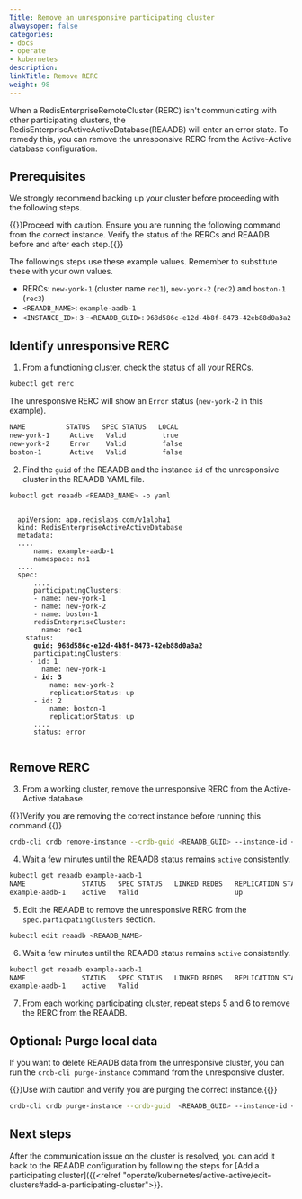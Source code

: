 ```yaml
---
Title: Remove an unresponsive participating cluster
alwaysopen: false
categories:
- docs
- operate
- kubernetes
description: 
linkTitle: Remove RERC
weight: 98
---
```

  
When a RedisEnterpriseRemoteCluster (RERC) isn't communicating with other participating clusters, the RedisEnterpriseActiveActiveDatabase(REAADB) will enter an error state. To remedy this, you can remove the unresponsive RERC from the Active-Active database configuration.

## Prerequisites

We strongly recommend backing up your cluster before proceeding with the following steps.

{{<warning>}}Proceed with caution. Ensure you are running the following command from the correct instance. Verify the status of the RERCs and REAADB before and after each step.{{</warning>}}

The followings steps use these example values. Remember to substitute these with your own values.

- RERCs: `new-york-1` (cluster name `rec1`), `new-york-2` (`rec2`) and `boston-1` (`rec3`)
- `<REAADB_NAME>`: `example-aadb-1`
- `<INSTANCE_ID>`: `3`
-`<REAADB_GUID>`: `968d586c-e12d-4b8f-8473-42eb88d0a3a2`

## Identify unresponsive RERC

1. From a functioning cluster, check the status of all your RERCs.

  ```sh
  kubectl get rerc
  ```

  The unresponsive RERC will show an `Error` status (`new-york-2` in this example).

  ```sh
  NAME          STATUS   SPEC STATUS   LOCAL
  new-york-1     Active   Valid         true
  new-york-2     Error    Valid         false
  boston-1       Active   Valid         false
  ```

2. Find the `guid` of the REAADB and the instance `id` of the unresponsive cluster in the REAADB YAML file.

  ```sh
  kubectl get reaadb <REAADB_NAME> -o yaml
  ```
  
  <pre><code>
  apiVersion: app.redislabs.com/v1alpha1
  kind: RedisEnterpriseActiveActiveDatabase
  metadata:
  ....
      name: example-aadb-1
      namespace: ns1
  ....
  spec:
      ....
      participatingClusters:
      - name: new-york-1
      - name: new-york-2
      - name: boston-1
      redisEnterpriseCluster:
        name: rec1
    status:
      <b>guid: 968d586c-e12d-4b8f-8473-42eb88d0a3a2</b>
      participatingClusters:
     - id: 1
        name: new-york-1
      - <b>id: 3</b>
          name: new-york-2
          replicationStatus: up
      - id: 2
          name: boston-1
          replicationStatus: up
      ....
      status: error
    </code></pre>

## Remove RERC

3. From a working cluster, remove the unresponsive RERC from the Active-Active database.

  {{<warning>}}Verify you are removing the correct instance before running this command.{{</warning>}}

  ```sh
  crdb-cli crdb remove-instance --crdb-guid <REAADB_GUID> --instance-id <INSTANCE_ID> --force
  ```

4. Wait a few minutes until the REAADB status remains `active` consistently.

  ```sh
  kubectl get reaadb example-aadb-1
  NAME              STATUS   SPEC STATUS   LINKED REDBS   REPLICATION STATUS
  example-aadb-1    active   Valid                        up
  ```

5. Edit the REAADB to remove the unresponsive RERC from the `spec.particpatingClusters` section.

  ```sh
  kubectl edit reaadb <REAADB_NAME>
  ```

6. Wait a few minutes until the REAADB status remains `active` consistently.

  ```sh
  kubectl get reaadb example-aadb-1
  NAME              STATUS   SPEC STATUS   LINKED REDBS   REPLICATION STATUS
  example-aadb-1    active   Valid  
  ```

7. From each working participating cluster, repeat steps 5 and 6 to remove the RERC from the REAADB.

## Optional: Purge local data

If you want to delete REAADB data from the unresponsive cluster, you can run the `crdb-cli purge-instance` command from the unresponsive cluster.

{{<warning>}}Use with caution and verify you are purging the correct instance.{{</warning>}}

```sh
crdb-cli crdb purge-instance --crdb-guid  <REAADB_GUID> --instance-id <INSTANCE_ID>
```

## Next steps

After the communication issue on the cluster is resolved, you can add it back to the REAADB configuration by following the steps for [Add a participating cluster]({{<relref "operate/kubernetes/active-active/edit-clusters#add-a-participating-cluster">}}.